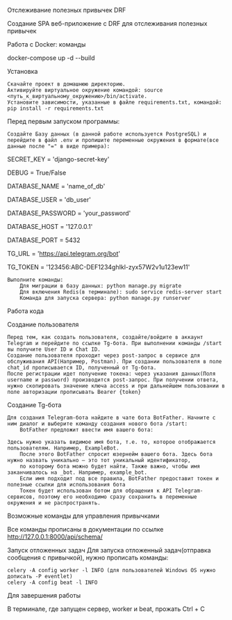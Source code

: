 Отслеживание полезных привычек DRF

Создание SPA веб-приложение с DRF для отслеживания полезных привычек


Работа с Docker: команды

docker-compose up -d --build

Установка

    Скачайте проект в домашнюю директорию.
    Активируйте виртуальное окружение командой: source <путь_к_виртуальному_окружению>/bin/activate.
    Установите зависимости, указанные в файле requirements.txt, командой: pip install -r requirements.txt

Перед первым запуском программы:

    Создайте Базу данных (в данной работе используется PostgreSQL) и перейдите в файл .env и пропишите переменные окружения в формате(все данные после "=" в виде примера):

SECRET_KEY = 'django-secret-key'

DEBUG = True/False


DATABASE_NAME = 'name_of_db'

DATABASE_USER = 'db_user'

DATABASE_PASSWORD = 'your_password'

DATABASE_HOST = '127.0.0.1'

DATABASE_PORT = 5432

TG_URL = 'https://api.telegram.org/bot'

TG_TOKEN = '123456:ABC-DEF1234ghIkl-zyx57W2v1u123ew11'


    Выполните команды:
        Для миграции в базу данных: python manage.py migrate
        Для включения Redis(в терминале): sudo service redis-server start
        Команда для запуска сервера: python manage.py runserver


Работа кода


Создание пользователя

    Перед тем, как создать пользователя, создайте/войдите в аккаунт Telegram и перейдите по ссылке Tg-бота. При выполнении команды /start вы получите User ID и Chat ID.
    Создание пользователя проходит через post-запрос в сервисе для обслуживания API(Например, Postman). При создании пользователя в поле chat_id прописывается ID, полученный от Tg-бота.
    После регистрации идет получение токена: через указания данных(Поля username и password) производится post-запрос. При получении ответа, нужно скопировать значение ключа access и при дальнейшем пользовании в поле авторизации прописывать Bearer {token}

Создание Tg-бота

    Для создания Telegram-бота найдите в чате бота BotFather. Начните с ним диалог и выберите команду создания нового бота /start:
        BotFather предложит ввести имя вашего бота:

    Здесь нужно указать видимое имя бота, т.е. то, которое отображается пользователям. Например, ExampleBot.
        После этого BotFather спросит юзернейм вашего бота. Здесь бота нужно назвать уникально — это тот уникальный идентификатор,
        по которому бота можно будет найти. Также важно, чтобы имя заканчивалось на _bot. Например, example_bot.
        Если имя подходит под все правила, BotFather предоставит токен и полезные ссылки для использования бота
        Токен будет использован ботом для обращения к API Telegram-сервисов, поэтому его необходимо сразу сохранить в переменные окружения и не распространять.

Возможные команды для управления привычками

Все команды прописаны в документации по ссылке  http://127.0.0.1:8000/api/schema/

Запуск отложенных задач Для запуска отложенный задач(отправка сообщения с привычкой), нужно прописать команды:

    celery -A config worker -l INFO (для пользователей Windows OS нужно дописать -P eventlet)
    celery -A config beat -l INFO

Для завершения работы

В терминале, где запущен сервер, worker и beat, прожать Ctrl + C
